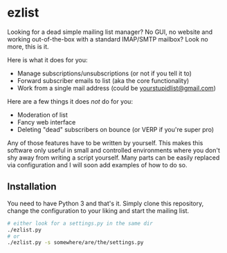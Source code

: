 # ezlist #
Looking for a dead simple mailing list manager? No GUI, no website and working
out-of-the-box with a standard IMAP/SMTP mailbox? Look no more, this is it.

Here is what it does for you:

- Manage subscriptions/unsubscriptions (or not if you tell it to)
- Forward subscriber emails to list (aka the core functionality)
- Work from a single mail address (could be yourstupidlist@gmail.com)

Here are a few things it does *not* do for you:

- Moderation of list
- Fancy web interface
- Deleting "dead" subscribers on bounce (or VERP if you're super pro)

Any of those features have to be written by yourself. This makes this software
only useful in small and controlled environments where you don't shy away from
writing a script yourself. Many parts can be easily replaced via configuration
and I will soon add examples of how to do so.


## Installation ##
You need to have Python 3 and that's it. Simply clone this repository, change
the configuration to your liking and start the mailing list.

```sh
# either look for a settings.py in the same dir
./ezlist.py
# or
./ezlist.py -s somewhere/are/the/settings.py
```
